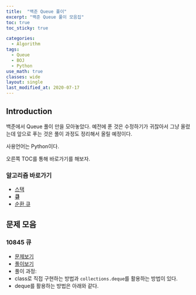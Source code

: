 ```yaml
---
title:  "백준 Queue 풀이"
excerpt: "백준 Queue 풀이 모음집"
toc: true
toc_sticky: true

categories:
  - Algorithm
tags:
  - Queue
  - BOJ
  - Python
use_math: true
classes: wide
layout: single
last_modified_at: 2020-07-17
---
```


## Introduction

백준에서 Queue 풀이 만을 모아놓았다. 예전에 푼 것은 수정하기가 귀찮아서 그냥 올렸는데 앞으로 푸는 것은 풀이 과정도 정리해서 올릴 예정이다. 

사용언어는 Python이다. 

오른쪽 TOC를 통해 바로가기를 해보자.

**<h3> 알고리즘 바로가기 </h3>**
- [스택](https://inhyeokyoo.github.io/algorithm/Algorithm-Stack/)
- **[큐](https://inhyeokyoo.github.io/algorithm/algorithm-queue/)**
- [순환 큐](https://inhyeokyoo.github.io/algorithm/Algorithm-CircularQueue/)

## 문제 모음

### 10845 큐

- [문제보기](https://www.acmicpc.net/problem/10845)
- [풀이보기](https://github.com/InhyeokYoo/BOJ_Algorithm/blob/master/Queue/10845.py)
- 풀이 과정:
- class로 직접 구현하는 방법과 `collections.deque`를 활용하는 방법이 있다.
- deque를 활용하는 방법은 아래와 같다.

<script src="https://gist.github.com/InhyeokYoo/b717a494c1490258a8487ca0187f4e96.js"></script>
